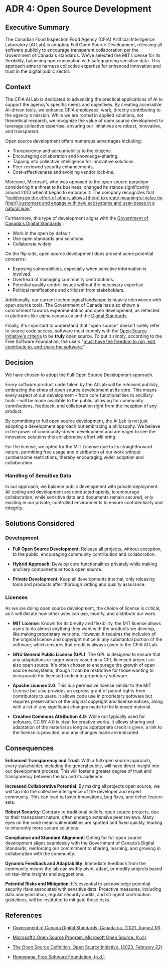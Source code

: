 # ADR 4: Open Source Development

## Executive Summary
The Canadian Food Inspection Food Agency (CFIA) Artificial Intelligence
Laboratory (AI Lab) is adopting Full Open Source Development, releasing all
software publicly to encourage transparent collaboration per the Government of
Canada's standards. We've selected the MIT License for its flexibility,
balancing open innovation with safeguarding sensitive data. This approach aims
to harness collective expertise for enhanced innovation and trust in the digital
public sector.

## Context
The CFIA AI Lab is dedicated to advancing the practical applications of AI to
support the agency's specific needs and objectives. By creating accessible
AI-driven tools, we enhance CFIA employees' work, directly contributing to the
agency's mission. While we are rooted in applied solutions, not theoretical
research, we recognize the value of open source development to leverage
collective expertise, ensuring our initiatives are robust, innovative, and
transparent.

Open source development offers numerous advantages including:

* Transparency and accountability to the citizens.
* Encouraging collaboration and knowledge-sharing.
* Tapping into collective intelligence for innovative solutions.
* Peer-reviewed security enhancements.
* Cost-effectiveness and avoiding vendor lock-ins.

Moreover, Microsoft, who was opposed to the open source paradigm considering it
a threat to its business, changed its stance significantly around 2010 when it
began to embrace it. The company recognizes that "[building on the effort of
others allows [them] to create meaningful value for [their] customers and engage
with new ecosystems and user-bases in a natural way.](#ref2)"

Furthermore, this type of development aligns with the [Government of Canada's
Digital Standards](#ref1) :
* Work in the open by default
* Use open standards and solutions
* Collaborate widely

On the flip side, open source development does present some potential concerns:

* Exposing vulnerabilities, especially when sensitive information is involved.
* Overhead of managing community contributions.
* Potential quality control issues without the necessary expertise.
* Political ramifications and criticism from stakeholders.

Additionally, our current technological landscape is heavily interwoven with
open source tools. The Government of Canada has also shown a commitment towards
experimentation and open development, as reflected in platforms like
alpha.canada.ca and the [Digital Standards](#ref1).

Finally, it's important to understand that "open source" doesn't solely refer to
source code access, software must comply with the [Open Source Initiative's
criteria](#ref3) to be **truly** open source. To put it simply, according to the
Free Software Foundation, the users "[must have the freedom to run, edit,
contribute to, and share the software.](#ref4)"


## Decision
We have chosen to adopt the Full Open Source Development approach.

Every software product undertaken by the AI Lab will be released publicly,
embracing the ethos of open source development at its core. This means every
aspect of our development – from core functionalities to ancillary tools – will
be made available to the public, allowing for community contributions, feedback,
and collaboration right from the inception of any product.

By committing to full open source development, the AI Lab is not just adopting a
development approach but embracing a philosophy. We believe in the power of
community-driven development and are eager to see the innovative solutions this
collaborative effort will bring.

For the license, we opted for the MIT License due to its straightforward nature,
permitting free usage and distribution of our work without cumbersome
restrictions, thereby encouraging wider adoption and collaboration.

### Handling of Sensitive Data
In our approach, we balance public development with private deployment. All
coding and development are conducted openly, to encourage collaboration, while
sensitive data and documents remain secured, only existing in our private,
controlled environments to ensure confidentiality and integrity.


## Solutions Considered
### Development
* **Full Open Source Development**: Release all projects, without exception, to
  the public, encouraging community contribution and collaboration.

* **Hybrid Approach**: Develop core functionalities privately while making
  ancillary components or tools open source.

* **Private Development**: Keep all developments internal, only releasing tools
  and products after thorough vetting and quality assurance.

### Licenses
As we are doing open source development, the choice of license is critical, as
it will dictate how other uses can use, modify, and distribute our work. 

* **MIT License**: Known for its brevity and flexibility, the MIT license allows
  users to do almost anything they want with the products we develop, like
  making proprietary versions. However, it requires the inclusion of the
  original license and copyright notice in any substantial portion of the
  software, which ensures that credit is always given to the CFIA AI Lab.

* **GNU General Public License (GPL)**: The GPL is designed to ensure that any
  adaptations or larger works based on a GPL-licensed project are also open
  source. It's often chosen to encourage the growth of open source ecosystems,
  though it can be restrictive for those wanting to incorporate the licensed
  code into proprietary software.

* **Apache License 2.0**: This is a permissive license similar to the MIT
  License but also provides an express grant of patent rights from contributors
  to users. It allows code use in proprietary software but requires preservation
  of the original copyright and license notices, along with a list of any
  significant changes made to the licensed material.

* **Creative Commons Attribution 4.0**: While not typically used for software,
  CC BY 4.0 is ideal for creative works. It allows sharing and adaptation of the
  material as long as appropriate credit is given, a link to the license is
  provided, and any changes made are indicated.


## Consequences

**Enhanced Transparency and Trust**: With a full open source approach, every
stakeholder, including the general public, will have direct insight into our
development process. This will foster a greater degree of trust and transparency
between the lab and its audience. 

**Increased Collaborative Potential**: By making all projects open source, we
will tap into the collective intelligence of the developer and expert community.
This can lead to faster innovations, bug fixes, and richer feature sets.

**Robust Security**: Contrary to traditional beliefs, open source projects, due
to their transparent nature, often undergo extensive peer reviews. Many eyes on
the code mean vulnerabilities are spotted and fixed quickly, leading to
inherently more secure solutions.

**Compliance and Standard Alignment**: Opting for full open source development
aligns seamlessly with the Government of Canada’s Digital Standards, reinforcing
our commitment to sharing, learning, and growing in collaboration with the
community.

**Dynamic Feedback and Adaptability**: Immediate feedback from the community
means the lab can swiftly pivot, adapt, or modify projects based on real-time
insights and suggestions.

**Potential Risks and Mitigation**: It's essential to acknowledge potential
security risks associated with sensitive data. Proactive measures, including
data anonymization, regular security audits, and stringent contribution
guidelines, will be instituted to mitigate these risks.


## References

* [Government of Canada Digital Standards. Canada.ca. (2021, August
13)](https://www.canada.ca/en/government/system/digital-government/government-canada-digital-standards.html)
<a id="ref1"></a>

* [Microsoft’s Open Source Program. Microsoft Open Source.
(n.d.)](https://opensource.microsoft.com/program/#program-using) <a
id="ref2"></a>

* [The Open Source Definition. Open Source Initiative. (2023, February
22)](https://opensource.org/osd/) <a id="ref3"></a>

* [Homepage. Free Software Foundation. (n.d.)](https://www.fsf.org/) <a
id="ref4"></a>